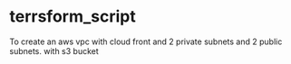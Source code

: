 # terrsform_script
To create an aws vpc with cloud front and 2 private subnets and 2 public subnets. with s3 bucket
